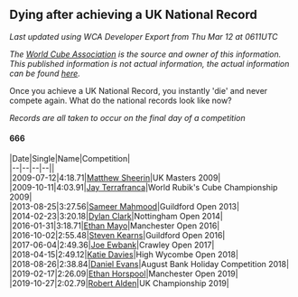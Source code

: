 ## Dying after achieving a UK National Record 

*Last updated using WCA Developer Export from Thu Mar 12 at 0611UTC*

*The [World Cube Association](https://www.worldcubeassociation.org) is the source and owner of this information. This published information is not actual information, the actual information can be found [here](https://www.worldcubeassociation.org/results).*

Once you achieve a UK National Record, you instantly 'die' and never compete again. What do the national records look like now?

*Records are all taken to occur on the final day of a competition*

#### 666

|Date|Single|Name|Competition|  
|--|--|--|--||  
|2009-07-12|4:18.71|[Matthew Sheerin](https://www.worldcubeassociation.org/persons/2009SHEE01)|UK Masters 2009|  
|2009-10-11|4:03.91|[Jay Terrafranca](https://www.worldcubeassociation.org/persons/2008TERR01)|World Rubik's Cube Championship 2009|  
|2013-08-25|3:27.56|[Sameer Mahmood](https://www.worldcubeassociation.org/persons/2013MAHM02)|Guildford Open 2013|  
|2014-02-23|3:20.18|[Dylan Clark](https://www.worldcubeassociation.org/persons/2013CLAR04)|Nottingham Open 2014|  
|2016-01-31|3:18.71|[Ethan Mayo](https://www.worldcubeassociation.org/persons/2014MAYO01)|Manchester Open 2016|  
|2016-10-02|2:55.48|[Steven Kearns](https://www.worldcubeassociation.org/persons/2015KEAR01)|Guildford Open 2016|  
|2017-06-04|2:49.36|[Joe Ewbank](https://www.worldcubeassociation.org/persons/2015EWBA01)|Crawley Open 2017|  
|2018-04-15|2:49.12|[Katie Davies](https://www.worldcubeassociation.org/persons/2017DAVI03)|High Wycombe Open 2018|  
|2018-08-26|2:38.84|[Daniel Evans](https://www.worldcubeassociation.org/persons/2016EVAN06)|August Bank Holiday Competition 2018|  
|2019-02-17|2:26.09|[Ethan Horspool](https://www.worldcubeassociation.org/persons/2016HORS01)|Manchester Open 2019|  
|2019-10-27|2:02.79|[Robert Alden](https://www.worldcubeassociation.org/persons/2019ALDE01)|UK Championship 2019|  
